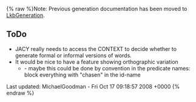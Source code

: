 {% raw %}Note: Previous generation documentation has been moved to
[LkbGeneration](https://blog.inductorsoftware.com/docsproto/tools/LkbGeneration).

## ToDo

- JACY really needs to access the CONTEXT to decide whether to
generate formal or informal versions of words.
- It would be nice to have a feature showing orthographic variation
  - \- maybe this could be done by convention in the predicate
names: block everything with "chasen" in the id-name

Last updated: MichaelGoodman - Fri Oct 17 09:18:57 2008 +0000
{% endraw %}
